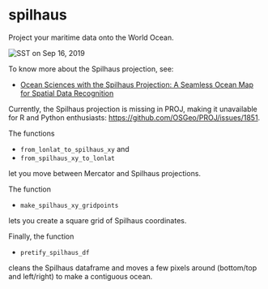 # spilhaus

Project your maritime data onto the World Ocean.

![SST on Sep 16, 2019](https://github.com/rtlemos/spilhaus/blob/main/spilhaus_sst.png)

To know more about the Spilhaus projection, see:

- [Ocean Sciences with the Spilhaus Projection: A Seamless Ocean Map for 
  Spatial Data Recognition](https://www.nature.com/articles/s41597-023-02309-6)


Currently, the Spilhaus projection is missing in PROJ, making it 
unavailable for R and Python enthusiasts: https://github.com/OSGeo/PROJ/issues/1851.

The functions

- `from_lonlat_to_spilhaus_xy` and 
- `from_spilhaus_xy_to_lonlat`

let you move between Mercator and Spilhaus projections.

The function

- `make_spilhaus_xy_gridpoints`

lets you create a square grid of Spilhaus coordinates.

Finally, the function

- `pretify_spilhaus_df`

cleans the Spilhaus dataframe and moves a few pixels around (bottom/top and 
left/right) to make a contiguous ocean.
